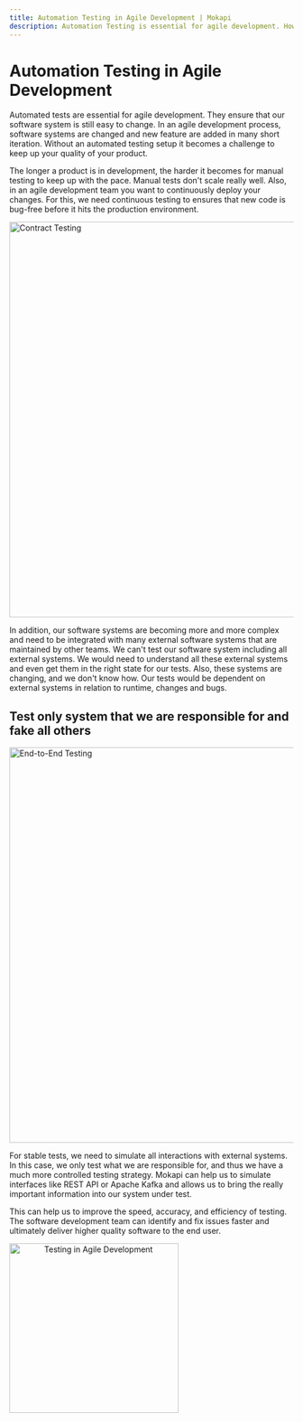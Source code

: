 ```yaml
---
title: Automation Testing in Agile Development | Mokapi
description: Automation Testing is essential for agile development. How can Mokapi help to build better software faster?
---
```

# Automation Testing in Agile Development

Automated tests are essential for agile development. They ensure that our software system is still 
easy to change. In an agile development process, software systems are changed and new feature are 
added in many short iteration. Without an automated testing setup it becomes a challenge to keep up 
your quality of your product.

The longer a product is in development, the harder it becomes for manual testing to keep up with the 
pace. Manual tests don't scale really well. Also, in an agile development team you want to continuously 
deploy your changes. For this, we need continuous testing to ensures that new code is bug-free before it 
hits the production environment.

<img src="/e2e-testing.png" width="700" alt="Contract Testing" title="Contract Testing" />

In addition, our software systems are becoming more and more complex and need to be integrated with many 
external software systems that are maintained by other teams. We can't test our software system including 
all external systems. We would need to understand all these external systems and even get them in the 
right state for our tests. Also, these systems are changing, and we don't know how. Our tests would be 
dependent on external systems in relation to runtime, changes and bugs.

## Test only system that we are responsible for and fake all others

<img src="/systemtest.png" width="700" alt="End-to-End Testing" title="End-to-End Testing" />

For stable tests, we need to simulate all interactions with external systems. In this case, we only test 
what we are responsible for, and thus we have a much more controlled testing strategy. Mokapi can help us 
to simulate interfaces like REST API or Apache Kafka and allows us to bring the really important information
into our system under test. 

This can help us to improve the speed, accuracy, and efficiency of testing. The 
software development team can identify and fix issues faster and ultimately deliver higher quality software
to the end user.

<img src="/betterfaster.png" width="300" alt="Testing in Agile Development" title="Testing in Agile Development" style="text-align: center;display: block;" />